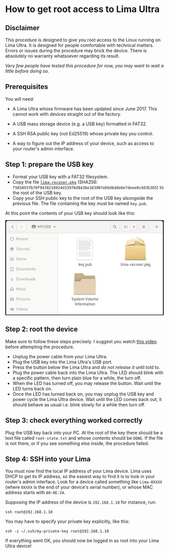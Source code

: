 # How to get root access to Lima Ultra

## Disclaimer

This procedure is designed to give you root access to the Linux running on Lima Ultra. It is designed for people comfortable with technical matters. Errors or issues during the procedure may brick the device. There is absolutely no warranty whatsoever regarding its result.

*Very few people have tested this procedure for now, you may want to wait a little before doing so.*

## Prerequisites

You will need:

- A Lima Ultra whose firmware has been updated since June 2017. This cannot work with devices straight out of the factory.

- A USB mass storage device (e.g. a USB key) formatted in FAT32.

- A SSH RSA public key (*not* Ed25519) whose private key you control.

- A way to figure out the IP address of your device, such as access to your router's admin interface.

## Step 1: prepare the USB key

- Format your USB key with a FAT32 filesystem.
- Copy the file [`lima-recover.pkg`](lima-recover.pkg) (SHA256: `f565055fb70f9430218924d33976d8436e163907eb6dbdde6e7deee0cdd3b3b5`) to the root of the USB key.
- Copy your SSH public key to the root of the USB key alsongside the previous file. The file containing the key must be named `key.pub`.

At this point the contents of your USB key should look like this:

![USB Key contents](root-usb-key-contents.jpg)

## Step 2: root the device

Make sure to follow these steps precisely. I suggest you watch [this video](https://www.youtube.com/watch?v=h3I6vh8tHyc) before attempting the procedure.

- Unplug the power cable from your Lima Ultra.
- Plug the USB key into the Lima Ultra's USB port.
- Press the button below the Lima Ultra and *do not release it* until told to.
- Plug the power cable back into the Lima Ultra. The LED should blink with a specific pattern, then turn plain blue for a while, the turn off.
- When the LED has turned off, you may release the button. Wait until the LED turns back on.
- Once the LED has turned back on, you may unplug the USB key and power cycle the Lima Ultra device. Wait until the LED comes back out, it should behave as usual i.e. blink slowly for a while then turn off.

## Step 3: check everything worked correctly

Plug the USB key back into your PC. At the root of the key there should be a text file called `root-state.txt` and whose contents should be `DONE`. If the file is not there, or if you see something else inside, the procedure failed.

## Step 4: SSH into your Lima

You must now find the local IP address of your Lima device. Lima uses DHCP to get its IP address, so the easiest way to find it is to look in your router's admin interface. Look for a device called something like `Lima-0XXXX` (where `0XXXX` is the end of your device's serial number), or whose MAC address starts with `80:0E:24`.

Supposing the IP address of the device is `192.168.1.10` for instance, run:

    ssh root@192.168.1.10

You may have to specify your private key explicitly, like this:

    ssh -i ~/.ssh/my-private-key root@192.168.1.10

If everything went OK, you should now be logged in as root into your Lima Ultra device!
